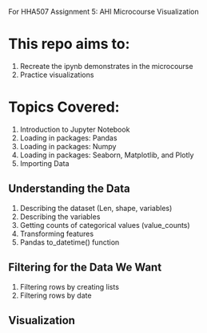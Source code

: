 For HHA507 Assignment 5: AHI Microcourse Visualization

# This repo aims to:
1. Recreate the ipynb demonstrates in the microcourse 
2. Practice visualizations 

# Topics Covered:
1. Introduction to Jupyter Notebook
2. Loading in packages: Pandas 
3. Loading in packages: Numpy
4. Loading in packages: Seaborn, Matplotlib, and Plotly
5. Importing Data

## Understanding the Data
1. Describing the dataset (Len, shape, variables) 
2. Describing the variables 
3. Getting counts of categorical values (value_counts)
4. Transforming features 
5. Pandas to_datetime() function 

## Filtering for the Data We Want
1. Filtering rows by creating lists 
2. Filtering rows by date 

## **Visualization** 
